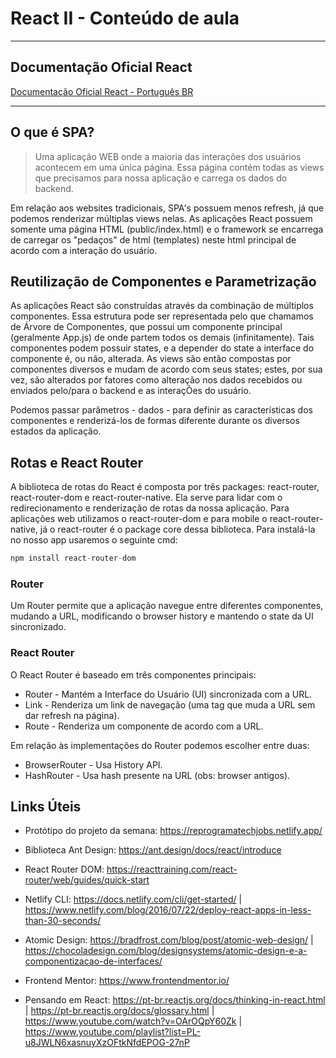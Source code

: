 # React II - Conteúdo de aula
-----------------

## Documentação Oficial React

[Documentação Oficial React - Português BR](https://pt-br.reactjs.org/)

--------------

## O que é SPA?

> Uma aplicação WEB onde a maioria das interações dos usuários acontecem em uma única página. Essa página contém todas as views que precisamos para nossa aplicação e carrega os dados do backend. 

Em relação aos websites tradicionais, SPA's possuem menos refresh, já que podemos renderizar múltiplas views nelas. As aplicações React possuem somente uma página HTML (public/index.html) e o framework se encarrega de carregar os "pedaços" de html (templates) neste html principal de acordo com a interação do usuário.


## Reutilização de Componentes e Parametrização

As aplicações React são construídas através da combinação de múltiplos componentes. Essa estrutura pode ser representada pelo que chamamos de Árvore de Componentes, que possui um componente principal (geralmente App.js) de onde partem todos os demais (infinitamente). Tais componentes podem possuir states, e a depender do state a interface do componente é, ou não, alterada. As views são então compostas por componentes diversos e mudam de acordo com seus states; estes, por sua vez, são alterados por fatores como alteração nos dados recebidos ou enviados pelo/para o backend e as interaçÕes do usuário.

Podemos passar parâmetros - dados - para definir as características dos componentes e renderizá-los de formas diferente durante os diversos estados da aplicação.

## Rotas e React Router

A biblioteca de rotas do React é composta por três packages: react-router, react-router-dom e react-router-native. Ela serve para lidar com o redirecionamento e renderização de rotas da nossa aplicação. Para aplicações web utilizamos o react-router-dom e para mobile o react-router-native, já o react-router é o package core dessa biblioteca. Para instalá-la no nosso app usaremos o seguinte cmd: 

```javascript
npm install react-router-dom
```
### Router

Um Router permite que a aplicação navegue entre diferentes componentes, mudando a URL, modificando o browser history e mantendo o state da UI sincronizado.

### React Router

O React Router é baseado em três componentes principais:

 - Router - Mantém a Interface do Usuário (UI) sincronizada com a URL.
 - Link - Renderiza um link de navegação (uma tag <a></a> que muda a URL sem dar refresh na página).
 - Route - Renderiza um componente de acordo com a URL.
  
Em relação às implementações do Router podemos escolher entre duas:

 - BrowserRouter - Usa History API.
 - HashRouter - Usa hash presente na URL (obs: browser antigos).

## Links Úteis

- Protótipo do projeto da semana: https://reprogramatechjobs.netlify.app/
- Biblioteca Ant Design: https://ant.design/docs/react/introduce
- React Router DOM: https://reacttraining.com/react-router/web/guides/quick-start
- Netlify CLI: https://docs.netlify.com/cli/get-started/ | https://www.netlify.com/blog/2016/07/22/deploy-react-apps-in-less-than-30-seconds/
- Atomic Design: https://bradfrost.com/blog/post/atomic-web-design/ | https://chocoladesign.com/blog/designsystems/atomic-design-e-a-componentizacao-de-interfaces/
- Frontend Mentor: https://www.frontendmentor.io/

- Pensando em React: https://pt-br.reactjs.org/docs/thinking-in-react.html  |  https://pt-br.reactjs.org/docs/glossary.html  |  https://www.youtube.com/watch?v=OArOQpY60Zk  |  https://www.youtube.com/playlist?list=PL-u8JWLN6xasnuyXzOFtkNfdEPOG-27nP
